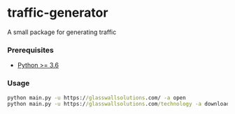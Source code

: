 # traffic-generator
A small package for generating traffic

### Prerequisites

* [Python >= 3.6](https://www.python.org/downloads/)

### Usage

```cmd
python main.py -u https://glasswallsolutions.com/ -a open
python main.py -u https://glasswallsolutions.com/technology -a download
```
